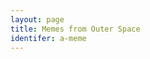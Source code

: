 ```yaml
---
layout: page
title: Memes from Outer Space
identifer: a-meme
---
```

<!-- This the page where memes will appear.

![Astrophysicist with telescope dying star](assets/images/memes/dyingstarmeme1.jpg)

Astrophysicist with telescope. -->

<div class="box alt">
                <div class="row 50% uniform">
                    <div class="4u"><span class="image fit"><img src="assets/images/memes/memes-01.jpg" alt="" /></span></div>
                    <div class="4u$"><span class="image fit"><img src="assets/images/memes/memes-02.jpg" alt="" /></span></div>
                    <!-- Break -->
                    <div class="4u"><span class="image fit"><img src="assets/images/memes/memes-03.jpg" alt="" /></span></div>
                    <div class="4u$"><span class="image fit"><img src="assets/images/memes/memes-04.jpg" alt="" /></span></div>
                    <!-- Break -->
                    <div class="4u"><span class="image fit"><img src="assets/images/memes/memes-05.jpg" alt="" /></span></div>
                    <div class="4u$"><span class="image fit"><img src="assets/images/memes/memes-06.jpg" alt="" /></span></div>
                    <!-- Break -->
                    <div class="4u"><span class="image fit"><img src="assets/images/memes/memes-07.jpg" alt="" /></span></div>
                    <div class="4u$"><span class="image fit"><img src="assets/images/memes/memes-08.jpg" alt="" /></span></div>
                </div>
            </div>